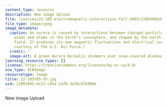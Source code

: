 ```yaml
---
content_type: resource
description: New image Upload
file: /courses/22-105-electromagnetic-interactions-fall-2005/22003605dc23c82e1af63e26cb7b990e_22-105f05-th.jpg
file_type: image/jpeg
image_metadata:
  caption: An aurora is caused by interactions between charged particles in solar
    winds and atoms in the Earth's ionosphere, and shaped by the Earth's magnetic
    field. It produces its own magnetic fluctuations and electrical currents. (Image
    courtesy of the U.S. Air Force.)
  credit: ''
  image-alt: A green Aurora Borealis shimmers over snow-covered Alaskan fields.
learning_resource_types: []
license: https://creativecommons.org/licenses/by-nc-sa/4.0/
ocw_type: OCWImage
resourcetype: Image
title: 22-105f05-th.jpg
uid: 22003605-dc23-c82e-1af6-3e26cb7b990e
---
```

New image Upload